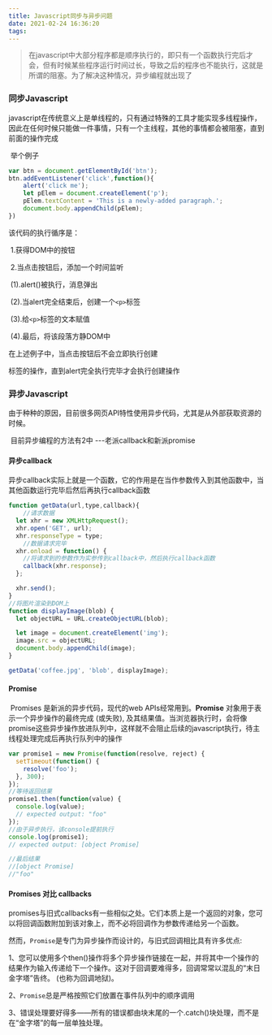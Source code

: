 ```yaml
---
title: Javascript同步与异步问题
date: 2021-02-24 16:36:20
tags:
---
```


> 在javascript中大部分程序都是顺序执行的，即只有一个函数执行完后才会，但有时候某些程序运行时间过长，导致之后的程序也不能执行，这就是所谓的阻塞。为了解决这种情况，异步编程就出现了



### 同步Javascript

​	javascript在传统意义上是单线程的，只有通过特殊的工具才能实现多线程操作，因此在任何时候只能做一件事情，只有一个主线程，其他的事情都会被阻塞，直到前面的操作完成

​	举个例子

```javascript
var btn = document.getElementById('btn');
btn.addEventListener('click',function(){
	alert('click me');
    let pElem = document.createElement('p');
  	pElem.textContent = 'This is a newly-added paragraph.';
  	document.body.appendChild(pElem);
})
```

该代码的执行循序是：

​	1.获得DOM中的按钮

​	2.当点击按钮后，添加一个时间监听

​		(1).alert()被执行，消息弹出

​		(2).当alert完全结束后，创建一个`<p>`标签

​		(3).给`<p>`标签的文本赋值

​		(4).最后，将该段落方静DOM中

在上述例子中，当点击按钮后不会立即执行创建<p>标签的操作，直到alert完全执行完毕才会执行创建操作



### 异步Javascript

​	由于种种的原因，目前很多网页API特性使用异步代码，尤其是从外部获取资源的时候。

​	目前异步编程的方法有2中 ---老派callback和新派promise



#### 异步callback

​	异步callback实际上就是一个函数，它的作用是在当作参数传入到其他函数中，当其他函数运行完毕后然后再执行callback函数

```javascript
function getData(url,type,callback){
    //请求数据
  let xhr = new XMLHttpRequest();
  xhr.open('GET', url);
  xhr.responseType = type;
	//数据请求完毕
  xhr.onload = function() {
    //将请求到的参数作为实参传到callback中，然后执行callback函数
    callback(xhr.response);
  };

  xhr.send();
}
//将图片渲染到DOM上
function displayImage(blob) {
  let objectURL = URL.createObjectURL(blob);

  let image = document.createElement('img');
  image.src = objectURL;
  document.body.appendChild(image);
}

getData('coffee.jpg', 'blob', displayImage);

```



#### Promise

​	Promises 是新派的异步代码，现代的web APIs经常用到。**Promise** 对象用于表示一个异步操作的最终完成 (或失败), 及其结果值。当浏览器执行时，会将像promise这些异步操作放进队列中，这样就不会阻止后续的javascript执行，待主线程处理完成后再执行队列中的操作

```javascript
var promise1 = new Promise(function(resolve, reject) {
  setTimeout(function() {
    resolve('foo');
  }, 300);
});
//等待返回结果
promise1.then(function(value) {
  console.log(value);
  // expected output: "foo"
});
//由于异步执行，该console提前执行
console.log(promise1);
// expected output: [object Promise]

//最后结果
//[object Promise]
//"foo"
```



#### Promises 对比 callbacks

​	promises与旧式callbacks有一些相似之处。它们本质上是一个返回的对象，您可以将回调函数附加到该对象上，而不必将回调作为参数传递给另一个函数。

​	然而，`Promise`是专门为异步操作而设计的，与旧式回调相比具有许多优点:

​		1、您可以使用多个then()操作将多个异步操作链接在一起，并将其中一个操作的结果作为输入传递给下一个操作。这对于回调要难得多，回调常常以混乱的“末日金字塔”告终。 (也称为回调地狱)。

​		2、`Promise`总是严格按照它们放置在事件队列中的顺序调用

​		3、错误处理要好得多——所有的错误都由块末尾的一个.catch()块处理，而不是在“金字塔”的每一层单独处理。

